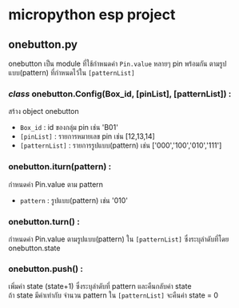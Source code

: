 # micropython esp project
## onebutton.py
onebutton เป็น module ที่ใช้กำหนดค่า `Pin.value` หลายๆ pin พร้อมกัน ตามรูปแบบ(pattern) ที่กำหนดไว้ใน `[patternList]`

### *class* onebutton.Config(Box_id, [pinList], [patternList]) \:
สร้าง object onebutton

- `Box_id` : id ของกลุ่ม pin เช่น 'B01'
- `[pinList]` : รายการหมายเลข pin เช่น [12,13,14]   
- `[patternList]` : รายการรูปแบบ(pattern) เช่น ['000','100','010','111']

### onebutton.iturn(pattern) \:
กำหนดค่า Pin.value ตาม pattern
- `pattern` : รูปแบบ(pattern) เช่น '010'

### onebutton.turn() \:
กำหนดค่า Pin.value ตามรูปแบบ(pattern) ใน `[patternList]` ซึ่งระบุลำดับที่โดย onebutton.state
    
### onebutton.push() \:
เพิ่มค่า state (state+1) ซึ่งระบุลำดับที่ pattern และคืนกลับค่า state    
ถ้า state มีค่าเท่ากับ จำนวน pattern ใน `[patternList]` จะคืนค่า state = 0
